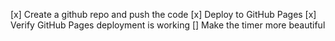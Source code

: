 [x] Create a github repo and push the code
[x] Deploy to GitHub Pages
[x] Verify GitHub Pages deployment is working
[] Make the timer more beautiful
